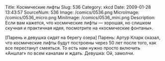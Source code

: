 Title: Космические лифты 
Slug: 536 
Category: xkcd 
Date: 2009-01-28 13:43:57 
SourceNum: 536 
Image: /comics/0536.png 
MicroImage: /comics/0536_micro.png 
MiniImage: /comics/0536_mini.png 
Description: Если вам кажется, что космические лифты — хорошая, но слишком скучная и практичная идея, посмотрите на «космические фонтаны». 

[Парень и девушка сидят на берегу озера]
Парень: Артур Кларк сказал, что космические лифты будут построены через 50 лет после того, как все перестанут смеяться. То есть нам нужно просто включить «Аншлаг» по всем каналам и ждать.
Девушка: Ой, замолчи.